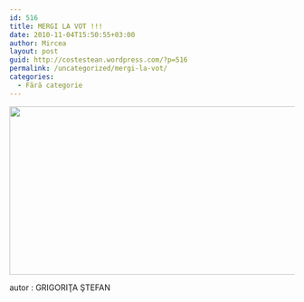 ```yaml
---
id: 516
title: MERGI LA VOT !!!
date: 2010-11-04T15:50:55+03:00
author: Mircea
layout: post
guid: http://costestean.wordpress.com/?p=516
permalink: /uncategorized/mergi-la-vot/
categories:
  - Fără categorie
---
```

<a href="http://costestean.wordpress.com/2010/11/04/mergi-la-vot/porc-coverintl/" rel="attachment wp-att-517"><img src="http://costestean.files.wordpress.com/2010/11/porc-coverintl.jpg" alt="" title="porc-coverintl" width="510" height="297" class="aligncenter size-full wp-image-517" srcset="http://costestitv.ddev.local/wp-content/uploads/2010/11/porc-coverintl.jpg 600w, http://costestitv.ddev.local/wp-content/uploads/2010/11/porc-coverintl-300x175.jpg 300w" sizes="(max-width: 510px) 100vw, 510px" /></a>

autor : GRIGORIŢA ŞTEFAN